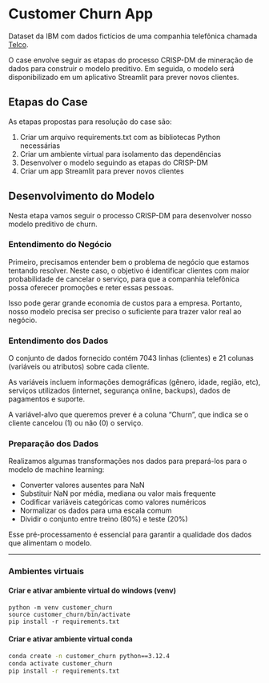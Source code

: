 # Customer Churn App

Dataset da IBM com dados fictícios de uma companhia telefônica chamada [Telco](https://www.kaggle.com/datasets/blastchar/telco-customer-churn).

O case envolve seguir as etapas do processo CRISP-DM de mineração de dados para construir o modelo preditivo. Em seguida, o modelo será disponibilizado em um aplicativo Streamlit para prever novos clientes.

## Etapas do Case

As etapas propostas para resolução do case são:

1. Criar um arquivo requirements.txt com as bibliotecas Python necessárias
2. Criar um ambiente virtual para isolamento das dependências
3. Desenvolver o modelo seguindo as etapas do CRISP-DM
4. Criar um app Streamlit para prever novos clientes

## Desenvolvimento do Modelo

Nesta etapa vamos seguir o processo CRISP-DM para desenvolver nosso modelo preditivo de churn.

### Entendimento do Negócio

Primeiro, precisamos entender bem o problema de negócio que estamos tentando resolver. Neste caso, o objetivo é identificar clientes com maior probabilidade de cancelar o serviço, para que a companhia telefônica possa oferecer promoções e reter essas pessoas.

Isso pode gerar grande economia de custos para a empresa. Portanto, nosso modelo precisa ser preciso o suficiente para trazer valor real ao negócio.

### Entendimento dos Dados

O conjunto de dados fornecido contém 7043 linhas (clientes) e 21 colunas (variáveis ou atributos) sobre cada cliente.

As variáveis incluem informações demográficas (gênero, idade, região, etc), serviços utilizados (internet, segurança online, backups), dados de pagamentos e suporte.

A variável-alvo que queremos prever é a coluna “Churn”, que indica se o cliente cancelou (1) ou não (0) o serviço.

### Preparação dos Dados

Realizamos algumas transformações nos dados para prepará-los para o modelo de machine learning:

* Converter valores ausentes para NaN
* Substituir NaN por média, mediana ou valor mais frequente
* Codificar variáveis categóricas como valores numéricos
* Normalizar os dados para uma escala comum
* Dividir o conjunto entre treino (80%) e teste (20%)

Esse pré-processamento é essencial para garantir a qualidade dos dados que alimentam o modelo.



---
### Ambientes virtuais

#### Criar e ativar ambiente virtual do windows (venv)

```venv
python -m venv customer_churn
source customer_churn/bin/activate
pip install -r requirements.txt
```

#### Criar e ativar ambiente virtual conda

```bash
conda create -n customer_churn python==3.12.4
conda activate customer_churn
pip install -r requirements.txt
```